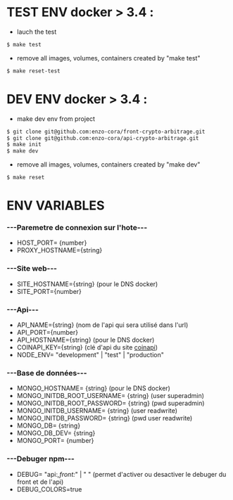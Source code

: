# TEST ENV docker > 3.4 : 
- lauch the test
```sh 
$ make test
```
- remove all images, volumes, containers created by "make test"
```sh 
$ make reset-test
```

# DEV ENV docker > 3.4 : 
- make dev env from project
```sh 
$ git clone git@github.com:enzo-cora/front-crypto-arbitrage.git
$ git clone git@github.com:enzo-cora/api-crypto-arbitrage.git
$ make init
$ make dev
```
- remove all images, volumes, containers created by "make dev"
```sh 
$ make reset
```

# ENV VARIABLES
### ---Paremetre de connexion sur l'hote---
- HOST_PORT= {number}
- PROXY_HOSTNAME={string}

### ---Site web---
- SITE_HOSTNAME={string} (pour le DNS docker)
- SITE_PORT={number}

### ---Api---
- API_NAME={string} (nom de l'api qui sera utilisé dans l'url)
- API_PORT={number}
- API_HOSTNAME={string} (pour le DNS docker)
- COINAPI_KEY={string} (clé d'api du site [coinapi](https://www.coinapi.io/Pricing))
- NODE_ENV= "development" | "test" | "production"

### ---Base de données---
- MONGO_HOSTNAME= {string} (pour le DNS docker)
- MONGO_INITDB_ROOT_USERNAME= {string} (user superadmin)
- MONGO_INITDB_ROOT_PASSWORD= {string} (pwd superadmin)
- MONGO_INITDB_USERNAME= {string} (user readwrite)
- MONGO_INITDB_PASSWORD= {string} (pwd user readwrite)
- MONGO_DB= {string}
- MONGO_DB_DEV= {string}
- MONGO_PORT= {number}

### ---Debuger npm---
- DEBUG= "api:*,front:*" | " "  (permet d'activer ou desactiver le debuger du front et de l'api) 
- DEBUG_COLORS=true

